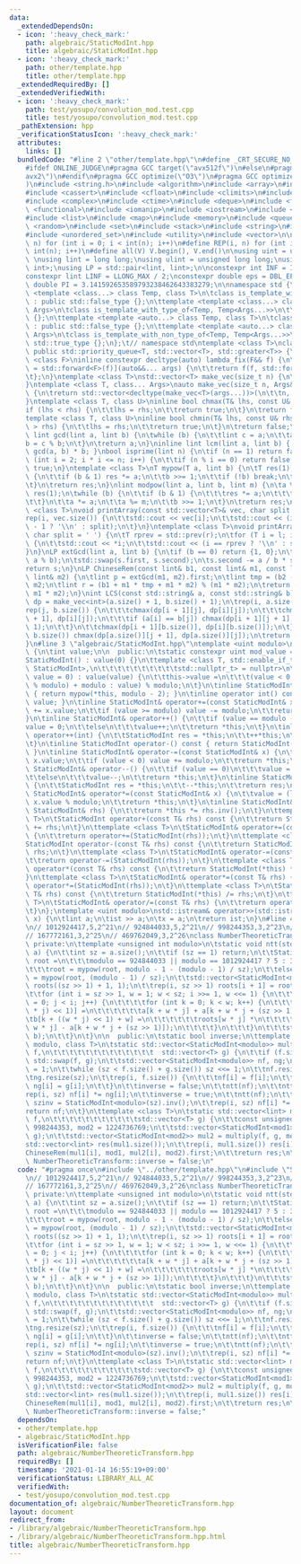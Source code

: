 ```yaml
---
data:
  _extendedDependsOn:
  - icon: ':heavy_check_mark:'
    path: algebraic/StaticModInt.hpp
    title: algebraic/StaticModInt.hpp
  - icon: ':heavy_check_mark:'
    path: other/template.hpp
    title: other/template.hpp
  _extendedRequiredBy: []
  _extendedVerifiedWith:
  - icon: ':heavy_check_mark:'
    path: test/yosupo/convolution_mod.test.cpp
    title: test/yosupo/convolution_mod.test.cpp
  _pathExtension: hpp
  _verificationStatusIcon: ':heavy_check_mark:'
  attributes:
    links: []
  bundledCode: "#line 2 \"other/template.hpp\"\n#define _CRT_SECURE_NO_WARNINGS\n\
    #ifdef ONLINE_JUDGE\n#pragma GCC target(\"avx512f\")\n#else\n#pragma GCC target(\"\
    avx2\")\n#endif\n#pragma GCC optimize(\"O3\")\n#pragma GCC optimize(\"unroll-loops\"\
    )\n#include <string.h>\n#include <algorithm>\n#include <array>\n#include <bitset>\n\
    #include <cassert>\n#include <cfloat>\n#include <climits>\n#include <cmath>\n\
    #include <complex>\n#include <ctime>\n#include <deque>\n#include <fstream>\n#include\
    \ <functional>\n#include <iomanip>\n#include <iostream>\n#include <iterator>\n\
    #include <list>\n#include <map>\n#include <memory>\n#include <queue>\n#include\
    \ <random>\n#include <set>\n#include <stack>\n#include <string>\n#include <unordered_map>\n\
    #include <unordered_set>\n#include <utility>\n#include <vector>\n\n#define rep(i,\
    \ n) for (int i = 0; i < int(n); i++)\n#define REP(i, n) for (int i = 1; i <=\
    \ int(n); i++)\n#define all(V) V.begin(), V.end()\n\nusing uint = unsigned int;\
    \ \nusing lint = long long;\nusing ulint = unsigned long long;\nusing P = std::pair<int,\
    \ int>;\nusing LP = std::pair<lint, lint>;\n\nconstexpr int INF = INT_MAX / 2;\n\
    constexpr lint LINF = LLONG_MAX / 2;\nconstexpr double eps = DBL_EPSILON;\nconstexpr\
    \ double PI = 3.141592653589793238462643383279;\n\nnamespace std {\n\ttemplate\
    \ <template <class...> class Temp, class T>\n\tclass is_template_with_type_of\
    \ : public std::false_type {};\n\ttemplate <template <class...> class Temp, class...\
    \ Args>\n\tclass is_template_with_type_of<Temp, Temp<Args...>>\n\t\t: public std::true_type\
    \ {};\n\ttemplate <template <auto...> class Temp, class T>\n\tclass is_template_with_non_type_of\
    \ : public std::false_type {};\n\ttemplate <template <auto...> class Temp, auto...\
    \ Args>\n\tclass is_template_with_non_type_of<Temp, Temp<Args...>>\n\t\t: public\
    \ std::true_type {};\n};\t// namespace std\ntemplate <class T>\nclass prique :\
    \ public std::priority_queue<T, std::vector<T>, std::greater<T>> {\n};\ntemplate\
    \ <class F>\ninline constexpr decltype(auto) lambda_fix(F&& f) {\n\treturn [f\
    \ = std::forward<F>(f)](auto&&... args) {\n\t\treturn f(f, std::forward<decltype(args)>(args)...);\n\
    \t};\n}\ntemplate <class T>\nstd::vector<T> make_vec(size_t n) {\n\treturn std::vector<T>(n);\n\
    }\ntemplate <class T, class... Args>\nauto make_vec(size_t n, Args&&... args)\
    \ {\n\treturn std::vector<decltype(make_vec<T>(args...))>(\n\t\tn, make_vec<T>(std::forward<Args>(args)...));\n\
    }\ntemplate <class T, class U>\ninline bool chmax(T& lhs, const U& rhs) {\n\t\
    if (lhs < rhs) {\n\t\tlhs = rhs;\n\t\treturn true;\n\t}\n\treturn false;\n}\n\
    template <class T, class U>\ninline bool chmin(T& lhs, const U& rhs) {\n\tif (lhs\
    \ > rhs) {\n\t\tlhs = rhs;\n\t\treturn true;\n\t}\n\treturn false;\n}\ninline\
    \ lint gcd(lint a, lint b) {\n\twhile (b) {\n\t\tlint c = a;\n\t\ta = b;\n\t\t\
    b = c % b;\n\t}\n\treturn a;\n}\ninline lint lcm(lint a, lint b) { return a /\
    \ gcd(a, b) * b; }\nbool isprime(lint n) {\n\tif (n == 1) return false;\n\tfor\
    \ (int i = 2; i * i <= n; i++) {\n\t\tif (n % i == 0) return false;\n\t}\n\treturn\
    \ true;\n}\ntemplate <class T>\nT mypow(T a, lint b) {\n\tT res(1);\n\twhile (true)\
    \ {\n\t\tif (b & 1) res *= a;\n\t\tb >>= 1;\n\t\tif (!b) break;\n\t\ta *= a;\n\
    \t}\n\treturn res;\n}\nlint modpow(lint a, lint b, lint m) {\n\ta %= m;\n\tlint\
    \ res(1);\n\twhile (b) {\n\t\tif (b & 1) {\n\t\t\tres *= a;\n\t\t\tres %= m;\n\
    \t\t}\n\t\ta *= a;\n\t\ta %= m;\n\t\tb >>= 1;\n\t}\n\treturn res;\n}\ntemplate\
    \ <class T>\nvoid printArray(const std::vector<T>& vec, char split = ' ') {\n\t\
    rep(i, vec.size()) {\n\t\tstd::cout << vec[i];\n\t\tstd::cout << (i == (int)vec.size()\
    \ - 1 ? '\\n' : split);\n\t}\n}\ntemplate <class T>\nvoid printArray(T l, T r,\
    \ char split = ' ') {\n\tT rprev = std::prev(r);\n\tfor (T i = l; i != r; i++)\
    \ {\n\t\tstd::cout << *i;\n\t\tstd::cout << (i == rprev ? '\\n' : split);\n\t\
    }\n}\nLP extGcd(lint a, lint b) {\n\tif (b == 0) return {1, 0};\n\tLP s = extGcd(b,\
    \ a % b);\n\tstd::swap(s.first, s.second);\n\ts.second -= a / b * s.first;\n\t\
    return s;\n}\nLP ChineseRem(const lint& b1, const lint& m1, const lint& b2, const\
    \ lint& m2) {\n\tlint p = extGcd(m1, m2).first;\n\tlint tmp = (b2 - b1) * p %\
    \ m2;\n\tlint r = (b1 + m1 * tmp + m1 * m2) % (m1 * m2);\n\treturn std::make_pair(r,\
    \ m1 * m2);\n}\nint LCS(const std::string& a, const std::string& b) {\n\tauto\
    \ dp = make_vec<int>(a.size() + 1, b.size() + 1);\n\trep(i, a.size()) {\n\t\t\
    rep(j, b.size()) {\n\t\t\tchmax(dp[i + 1][j], dp[i][j]);\n\t\t\tchmax(dp[i][j\
    \ + 1], dp[i][j]);\n\t\t\tif (a[i] == b[j]) chmax(dp[i + 1][j + 1], dp[i][j] +\
    \ 1);\n\t\t}\n\t\tchmax(dp[i + 1][b.size()], dp[i][b.size()]);\n\t}\n\trep(j,\
    \ b.size()) chmax(dp[a.size()][j + 1], dp[a.size()][j]);\n\treturn dp[a.size()][b.size()];\n\
    }\n#line 3 \"algebraic/StaticModInt.hpp\"\ntemplate <uint modulo>\nclass StaticModInt\
    \ {\n\tint value;\n\n  public:\n\tstatic constexpr uint mod_value = modulo;\n\t\
    StaticModInt() : value(0) {}\n\ttemplate <class T, std::enable_if_t<!std::is_convertible_v<T,\
    \ StaticModInt>,\n\t\t\t\t\t\t\t\t\t\tstd::nullptr_t> = nullptr>\n\tStaticModInt(T\
    \ value = 0) : value(value) {\n\t\tthis->value =\n\t\t\t(value < 0 ? -(-value\
    \ % modulo) + modulo : value) % modulo;\n\t}\n\tinline StaticModInt inv() const\
    \ { return mypow(*this, modulo - 2); }\n\tinline operator int() const { return\
    \ value; }\n\tinline StaticModInt& operator+=(const StaticModInt& x) {\n\t\tvalue\
    \ += x.value;\n\t\tif (value >= modulo) value -= modulo;\n\t\treturn *this;\n\t\
    }\n\tinline StaticModInt& operator++() {\n\t\tif (value == modulo - 1)\n\t\t\t\
    value = 0;\n\t\telse\n\t\t\tvalue++;\n\t\treturn *this;\n\t}\n\tinline StaticModInt\
    \ operator++(int) {\n\t\tStaticModInt res = *this;\n\t\t++*this;\n\t\treturn res;\n\
    \t}\n\tinline StaticModInt operator-() const { return StaticModInt(0) -= *this;\
    \ }\n\tinline StaticModInt& operator-=(const StaticModInt& x) {\n\t\tvalue -=\
    \ x.value;\n\t\tif (value < 0) value += modulo;\n\t\treturn *this;\n\t}\n\tinline\
    \ StaticModInt& operator--() {\n\t\tif (value == 0)\n\t\t\tvalue = modulo - 1;\n\
    \t\telse\n\t\t\tvalue--;\n\t\treturn *this;\n\t}\n\tinline StaticModInt operator--(int)\
    \ {\n\t\tStaticModInt res = *this;\n\t\t--*this;\n\t\treturn res;\n\t}\n\tinline\
    \ StaticModInt& operator*=(const StaticModInt& x) {\n\t\tvalue = (lint)value *\
    \ x.value % modulo;\n\t\treturn *this;\n\t}\n\tinline StaticModInt& operator/=(const\
    \ StaticModInt& rhs) {\n\t\treturn *this *= rhs.inv();\n\t}\n\ttemplate <class\
    \ T>\n\tStaticModInt operator+(const T& rhs) const {\n\t\treturn StaticModInt(*this)\
    \ += rhs;\n\t}\n\ttemplate <class T>\n\tStaticModInt& operator+=(const T& rhs)\
    \ {\n\t\treturn operator+=(StaticModInt(rhs));\n\t}\n\ttemplate <class T>\n\t\
    StaticModInt operator-(const T& rhs) const {\n\t\treturn StaticModInt(*this) -=\
    \ rhs;\n\t}\n\ttemplate <class T>\n\tStaticModInt& operator-=(const T& rhs) {\n\
    \t\treturn operator-=(StaticModInt(rhs));\n\t}\n\ttemplate <class T>\n\tStaticModInt\
    \ operator*(const T& rhs) const {\n\t\treturn StaticModInt(*this) *= rhs;\n\t\
    }\n\ttemplate <class T>\n\tStaticModInt& operator*=(const T& rhs) {\n\t\treturn\
    \ operator*=(StaticModInt(rhs));\n\t}\n\ttemplate <class T>\n\tStaticModInt operator/(const\
    \ T& rhs) const {\n\t\treturn StaticModInt(*this) /= rhs;\n\t}\n\ttemplate <class\
    \ T>\n\tStaticModInt& operator/=(const T& rhs) {\n\t\treturn operator/=(StaticModInt(rhs));\n\
    \t}\n};\ntemplate <uint modulo>\nstd::istream& operator>>(std::istream& ist, StaticModInt<modulo>&\
    \ x) {\n\tlint a;\n\tist >> a;\n\tx = a;\n\treturn ist;\n}\n#line 4 \"algebraic/NumberTheoreticTransform.hpp\"\
    \n// 1012924417,5,2^21\n// 924844033,5,2^21\n// 998244353,3,2^23\n// 1224736769,3,2^24\n\
    // 167772161,3,2^25\n// 469762049,3,2^26\nclass NumberTheoreticTransform {\n \
    \ private:\n\ttemplate <unsigned int modulo>\n\tstatic void ntt(std::vector<StaticModInt<modulo>>&\
    \ a) {\n\t\tint sz = a.size();\n\t\tif (sz == 1) return;\n\t\tStaticModInt<modulo>\
    \ root =\n\t\t\tmodulo == 924844033 || modulo == 1012924417 ? 5 : 3;\n\t\tif (inverse)\n\
    \t\t\troot = mypow(root, modulo - 1 - (modulo - 1) / sz);\n\t\telse\n\t\t\troot\
    \ = mypow(root, (modulo - 1) / sz);\n\t\tstd::vector<StaticModInt<modulo>> b(sz),\
    \ roots((sz >> 1) + 1, 1);\n\t\trep(i, sz >> 1) roots[i + 1] = roots[i] * root;\n\
    \t\tfor (int i = sz >> 1, w = 1; w < sz; i >>= 1, w <<= 1) {\n\t\t\tfor (int j\
    \ = 0; j < i; j++) {\n\t\t\t\tfor (int k = 0; k < w; k++) {\n\t\t\t\t\tb[k + ((w\
    \ * j) << 1)] =\n\t\t\t\t\t\ta[k + w * j] + a[k + w * j + (sz >> 1)];\n\t\t\t\t\
    \tb[k + ((w * j) << 1) + w] =\n\t\t\t\t\t\troots[w * j] *\n\t\t\t\t\t\t(a[k +\
    \ w * j] - a[k + w * j + (sz >> 1)]);\n\t\t\t\t}\n\t\t\t}\n\t\t\tstd::swap(a,\
    \ b);\n\t\t}\n\t}\n\n  public:\n\tstatic bool inverse;\n\ttemplate <unsigned int\
    \ modulo, class T>\n\tstatic std::vector<StaticModInt<modulo>> multiply(std::vector<T>\
    \ f,\n\t\t\t\t\t\t\t\t\t\t\t\t\t  std::vector<T> g) {\n\t\tif (f.size() < g.size())\
    \ std::swap(f, g);\n\t\tstd::vector<StaticModInt<modulo>> nf, ng;\n\t\tint sz\
    \ = 1;\n\t\twhile (sz < f.size() + g.size()) sz <<= 1;\n\t\tnf.resize(sz);\n\t\
    \tng.resize(sz);\n\t\trep(i, f.size()) {\n\t\t\tnf[i] = f[i];\n\t\t\tif (i < g.size())\
    \ ng[i] = g[i];\n\t\t}\n\t\tinverse = false;\n\t\tntt(nf);\n\t\tntt(ng);\n\t\t\
    rep(i, sz) nf[i] *= ng[i];\n\t\tinverse = true;\n\t\tntt(nf);\n\t\tStaticModInt<modulo>\
    \ szinv = StaticModInt<modulo>(sz).inv();\n\t\trep(i, sz) nf[i] *= szinv;\n\t\t\
    return nf;\n\t}\n\ttemplate <class T>\n\tstatic std::vector<lint> multiply_plain(std::vector<T>\
    \ f,\n\t\t\t\t\t\t\t\t\t\t\tstd::vector<T> g) {\n\t\tconst unsigned int mod1 =\
    \ 998244353, mod2 = 1224736769;\n\t\tstd::vector<StaticModInt<mod1>> mul1 = multiply(f,\
    \ g);\n\t\tstd::vector<StaticModInt<mod2>> mul2 = multiply(f, g, mod2);\n\t\t\
    std::vector<lint> res(mul1.size());\n\t\trep(i, mul1.size()) res[i] =\n\t\t\t\
    ChineseRem(mul1[i], mod1, mul2[i], mod2).first;\n\t\treturn res;\n\t}\n};\nbool\
    \ NumberTheoreticTransform::inverse = false;\n"
  code: "#pragma once\n#include \"../other/template.hpp\"\n#include \"StaticModInt.hpp\"\
    \n// 1012924417,5,2^21\n// 924844033,5,2^21\n// 998244353,3,2^23\n// 1224736769,3,2^24\n\
    // 167772161,3,2^25\n// 469762049,3,2^26\nclass NumberTheoreticTransform {\n \
    \ private:\n\ttemplate <unsigned int modulo>\n\tstatic void ntt(std::vector<StaticModInt<modulo>>&\
    \ a) {\n\t\tint sz = a.size();\n\t\tif (sz == 1) return;\n\t\tStaticModInt<modulo>\
    \ root =\n\t\t\tmodulo == 924844033 || modulo == 1012924417 ? 5 : 3;\n\t\tif (inverse)\n\
    \t\t\troot = mypow(root, modulo - 1 - (modulo - 1) / sz);\n\t\telse\n\t\t\troot\
    \ = mypow(root, (modulo - 1) / sz);\n\t\tstd::vector<StaticModInt<modulo>> b(sz),\
    \ roots((sz >> 1) + 1, 1);\n\t\trep(i, sz >> 1) roots[i + 1] = roots[i] * root;\n\
    \t\tfor (int i = sz >> 1, w = 1; w < sz; i >>= 1, w <<= 1) {\n\t\t\tfor (int j\
    \ = 0; j < i; j++) {\n\t\t\t\tfor (int k = 0; k < w; k++) {\n\t\t\t\t\tb[k + ((w\
    \ * j) << 1)] =\n\t\t\t\t\t\ta[k + w * j] + a[k + w * j + (sz >> 1)];\n\t\t\t\t\
    \tb[k + ((w * j) << 1) + w] =\n\t\t\t\t\t\troots[w * j] *\n\t\t\t\t\t\t(a[k +\
    \ w * j] - a[k + w * j + (sz >> 1)]);\n\t\t\t\t}\n\t\t\t}\n\t\t\tstd::swap(a,\
    \ b);\n\t\t}\n\t}\n\n  public:\n\tstatic bool inverse;\n\ttemplate <unsigned int\
    \ modulo, class T>\n\tstatic std::vector<StaticModInt<modulo>> multiply(std::vector<T>\
    \ f,\n\t\t\t\t\t\t\t\t\t\t\t\t\t  std::vector<T> g) {\n\t\tif (f.size() < g.size())\
    \ std::swap(f, g);\n\t\tstd::vector<StaticModInt<modulo>> nf, ng;\n\t\tint sz\
    \ = 1;\n\t\twhile (sz < f.size() + g.size()) sz <<= 1;\n\t\tnf.resize(sz);\n\t\
    \tng.resize(sz);\n\t\trep(i, f.size()) {\n\t\t\tnf[i] = f[i];\n\t\t\tif (i < g.size())\
    \ ng[i] = g[i];\n\t\t}\n\t\tinverse = false;\n\t\tntt(nf);\n\t\tntt(ng);\n\t\t\
    rep(i, sz) nf[i] *= ng[i];\n\t\tinverse = true;\n\t\tntt(nf);\n\t\tStaticModInt<modulo>\
    \ szinv = StaticModInt<modulo>(sz).inv();\n\t\trep(i, sz) nf[i] *= szinv;\n\t\t\
    return nf;\n\t}\n\ttemplate <class T>\n\tstatic std::vector<lint> multiply_plain(std::vector<T>\
    \ f,\n\t\t\t\t\t\t\t\t\t\t\tstd::vector<T> g) {\n\t\tconst unsigned int mod1 =\
    \ 998244353, mod2 = 1224736769;\n\t\tstd::vector<StaticModInt<mod1>> mul1 = multiply(f,\
    \ g);\n\t\tstd::vector<StaticModInt<mod2>> mul2 = multiply(f, g, mod2);\n\t\t\
    std::vector<lint> res(mul1.size());\n\t\trep(i, mul1.size()) res[i] =\n\t\t\t\
    ChineseRem(mul1[i], mod1, mul2[i], mod2).first;\n\t\treturn res;\n\t}\n};\nbool\
    \ NumberTheoreticTransform::inverse = false;"
  dependsOn:
  - other/template.hpp
  - algebraic/StaticModInt.hpp
  isVerificationFile: false
  path: algebraic/NumberTheoreticTransform.hpp
  requiredBy: []
  timestamp: '2021-01-14 16:55:19+09:00'
  verificationStatus: LIBRARY_ALL_AC
  verifiedWith:
  - test/yosupo/convolution_mod.test.cpp
documentation_of: algebraic/NumberTheoreticTransform.hpp
layout: document
redirect_from:
- /library/algebraic/NumberTheoreticTransform.hpp
- /library/algebraic/NumberTheoreticTransform.hpp.html
title: algebraic/NumberTheoreticTransform.hpp
---
```

